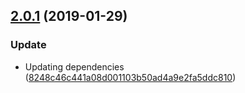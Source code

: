## [2.0.1](https://github.com/advanced-rest-client/arc-view-settings-panel/compare/2.0.0...2.0.1) (2019-01-29)


### Update

* Updating dependencies ([8248c46c441a08d001103b50ad4a9e2fa5ddc810](https://github.com/advanced-rest-client/arc-view-settings-panel/commit/8248c46c441a08d001103b50ad4a9e2fa5ddc810))



